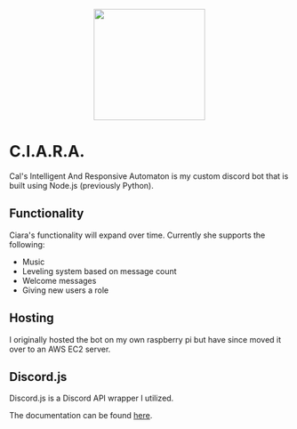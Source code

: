 ﻿<p align="center">
  <img src="images/CiaraLogo.jpg" width="200">
</p>

# C.I.A.R.A.

Cal's Intelligent And Responsive Automaton is my custom discord bot that is built using Node.js (previously Python).

## Functionality

Ciara's functionality will expand over time. Currently she supports the following:

- Music
- Leveling system based on message count
- Welcome messages
- Giving new users a role

## Hosting

I originally hosted the bot on my own raspberry pi but have since moved it over to an AWS EC2 server.

## Discord.js

Discord.js is a Discord API wrapper I utilized.

The documentation can be found [here](https://discord.js.org/#/).

